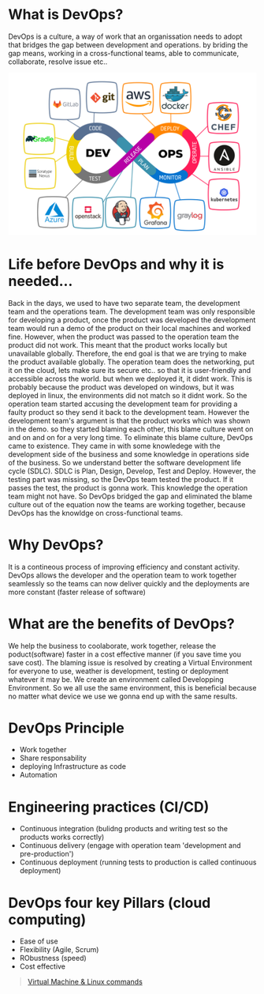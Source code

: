 # What is DevOps?
DevOps is a culture, a way of work that an organissation needs to adopt that bridges the gap between development and operations. by briding the gap means, working in a cross-functional teams, able to communicate, collaborate, resolve issue etc..

![](images/DevOps.jpeg)

# Life before DevOps and why it is needed...
Back in the days, we used to have two separate team, the development team and the operations team. The development team was only responsible for developing a product, once the product was developed the development team would run a demo of the product on their local machines and worked fine. However, when the product was passed to the operation team the product did not work. This meant that the product works locally but unavailable globally. Therefore, the end goal is that we are trying to make the product available globally. The operation team does the networking, put it on the cloud, lets make sure its secure etc.. so that it is user-friendly and accessible across the world. but when we deployed it, it didnt work. This is probably because the product was developed on windows, but it was deployed in linux, the environments did not match so it didnt work. So the operation team started accusing the development team for providing a faulty product so they send it back to the development team. However the development team's argument is that the product works which was shown in the demo. so they started blaming each other, this blame culture went on and on and on for a very long time. To eliminate this blame culture, DevOps came to existence. They came in with some knowledege with the development side of the business and some knowledge in operations side of the business. So we understand better the software development life cycle (SDLC). SDLC is Plan, Design, Develop, Test and Deploy. However, the testing part was missing, so the DevOps team tested the product. If it passes the test, the product is gonna work. This knowledge the operation team might not have. So DevOps bridged the gap and eliminated the blame culture out of the equation now the teams are working together, because DevOps has the knowldge on cross-functional teams.

# Why DevOps?
 It is a contineous process of improving efficiency and constant activity. DevOps allows the developer and the operation team to work together seamlessly so the teams can now deliver quickly and the deployments are more constant (faster release of software) 

# What are the benefits of DevOps?
 We help the business to coolaborate, work together, release the poduct(software) faster in a cost effective manner (if you save time you save cost). The blaming issue is resolved by creating a Virtual Environment for everyone to use, weather is development, testing or deployment whatever it may be. We create an environment called Developping Environment. So we all use the same environment, this is beneficial because no matter what device we use we gonna end up with the same results.

 # DevOps Principle
 - Work together
 - Share responsability
 - deploying Infrastructure as code
 - Automation

 # Engineering practices (CI/CD)
 - Continuous integration (bulidng products and writing test so the products works correctly)
 - Continuous delivery (engage with operation team 'development and pre-production')
 - Continuous deployment (running tests to production is called continuous deployment)

 # DevOps four key Pillars (cloud computing)
- Ease of use
- Flexibility (Agile, Scrum)
- RObustness (speed)
- Cost effective


>[Virtual Machine & Linux commands](virtual_machine.md) 